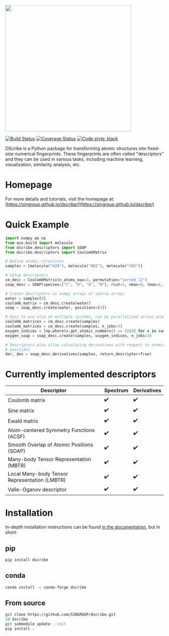 <img src="https://raw.githubusercontent.com/SINGROUP/dscribe/master/logo/dscribe_logo.png" width="400">

[![Build Status](https://dev.azure.com/laurihimanen/DScribe%20CI/_apis/build/status/SINGROUP.dscribe?branchName=master)](https://dev.azure.com/laurihimanen/DScribe%20CI/_build/latest?definitionId=1&branchName=master)
[![Coverage Status](https://coveralls.io/repos/github/SINGROUP/dscribe/badge.svg?branch=master)](https://coveralls.io/github/SINGROUP/dscribe?branch=master)
[![Code style: black](https://img.shields.io/badge/code%20style-black-000000.svg)](https://github.com/psf/black)

DScribe is a Python package for transforming atomic structures into fixed-size
numerical fingerprints. These fingerprints are often called "descriptors" and
they can be used in various tasks, including machine learning, visualization,
similarity analysis, etc.

# Homepage
For more details and tutorials, visit the homepage at:
[https://singroup.github.io/dscribe/](https://singroup.github.io/dscribe/)

# Quick Example
```python
import numpy as np
from ase.build import molecule
from dscribe.descriptors import SOAP
from dscribe.descriptors import CoulombMatrix

# Define atomic structures
samples = [molecule("H2O"), molecule("NO2"), molecule("CO2")]

# Setup descriptors
cm_desc = CoulombMatrix(n_atoms_max=3, permutation="sorted_l2")
soap_desc = SOAP(species=["C", "H", "O", "N"], rcut=5, nmax=8, lmax=6, crossover=True)

# Create descriptors as numpy arrays or sparse arrays
water = samples[0]
coulomb_matrix = cm_desc.create(water)
soap = soap_desc.create(water, positions=[0])

# Easy to use also on multiple systems, can be parallelized across processes
coulomb_matrices = cm_desc.create(samples)
coulomb_matrices = cm_desc.create(samples, n_jobs=3)
oxygen_indices = [np.where(x.get_atomic_numbers() == 8)[0] for x in samples]
oxygen_soap = soap_desc.create(samples, oxygen_indices, n_jobs=3)

# Descriptors also allow calculating derivatives with respect to atomic
# positions
der, des = soap_desc.derivatives(samples, return_descriptor=True)
```

# Currently implemented descriptors
 | Descriptor                                    |  Spectrum | Derivatives |
 |-----------------------------------------------|-----|-------|
 | Coulomb matrix                                | :heavy_check_mark: | :heavy_check_mark: |
 | Sine matrix                                   | :heavy_check_mark: | :heavy_check_mark: |
 | Ewald matrix                                  | :heavy_check_mark: | :heavy_check_mark: |
 | Atom-centered Symmetry Functions (ACSF)       | :heavy_check_mark: | :heavy_check_mark: |
 | Smooth Overlap of Atomic Positions (SOAP)     | :heavy_check_mark: | :heavy_check_mark: |
 | Many-body Tensor Representation (MBTR)        | :heavy_check_mark: | :heavy_check_mark: |
 | Local Many-body Tensor Representation (LMBTR) | :heavy_check_mark: | :heavy_check_mark: |
 | Valle-Oganov descriptor                       | :heavy_check_mark: | :heavy_check_mark: |

# Installation
In-depth installation instructions can be found [in the
documentation](https://singroup.github.io/dscribe/latest/install.html), but in
short:

## pip
```sh
pip install dscribe
```

## conda
```sh
conda install -c conda-forge dscribe
```

## From source
```sh
git clone https://github.com/SINGROUP/dscribe.git
cd dscribe
git submodule update --init
pip install .
```
